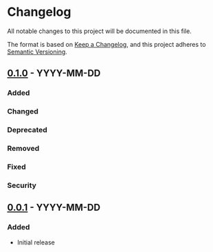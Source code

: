 # Changelog

All notable changes to this project will be documented in this file.

The format is based on [Keep a Changelog](https://keepachangelog.com/en/1.0.0/),
and this project adheres to [Semantic Versioning](https://semver.org/spec/v2.0.0.html).

## [0.1.0] - YYYY-MM-DD

### Added

### Changed

### Deprecated

### Removed

### Fixed

### Security

## [0.0.1] - YYYY-MM-DD

### Added

- Initial release

[0.0.1]: https://github.com/username/repository/releases/tag/v0.0.1
[0.1.0]: https://github.com/username/repository/compare/v0.0.1...v0.1.0
